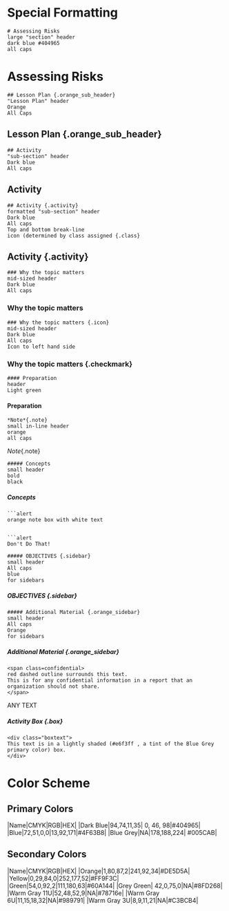 # Special Formatting

```
# Assessing Risks
large "section" header
dark blue #404965
all caps
```

# Assessing Risks

```
## Lesson Plan {.orange_sub_header}
"Lesson Plan" header
Orange
All Caps
```

## Lesson Plan {.orange_sub_header}

```
## Activity
"sub-section" header
Dark blue
All caps
```

## Activity

```
## Activity {.activity}
formatted "sub-section" header
Dark blue
All caps
Top and bottom break-line
icon (determined by class assigned {.class}
```

## Activity {.activity}

```
### Why the topic matters
mid-sized header
Dark blue
All caps
```

### Why the topic matters

```
### Why the topic matters {.icon}
mid-sized header
Dark blue
All caps
Icon to left hand side
```

### Why the topic matters {.checkmark}

```
#### Preparation
header
Light green
```

#### Preparation


```
*Note*{.note}
small in-line header
orange
all caps
```

*Note*{.note}

```
##### Concepts
small header
bold
black
```

##### Concepts

```
```alert
orange note box with white text
```
```

```alert
Don't Do That!
```

```
##### OBJECTIVES {.sidebar}
small header
All caps
blue
for sidebars
```

##### OBJECTIVES {.sidebar}

```
##### Additional Material {.orange_sidebar}
small header
All caps
Orange
for sidebars
```

##### Additional Material {.orange_sidebar}


```
<span class=confidential>
red dashed outline surrounds this text.
This is for any confidential information in a report that an organization should not share.
</span>
```

<span class=confidential>
ANY TEXT
</span>

##### Activity Box {.box}

```
<div class="boxtext">
This text is in a lightly shaded (#e6f3ff , a tint of the Blue Grey primary color) box.
</div>
```

# Color Scheme

## Primary Colors

|Name|CMYK|RGB|HEX|
|Dark Blue|94,74,11,35| 0, 46, 98|#404965|
|Blue|72,51,0,0|13,92,171|#4F63B8|
|Blue Grey|NA|178,188,224| #005CAB|

## Secondary Colors

|Name|CMYK|RGB|HEX|
|Orange|1,80,87,2|241,92,34|#DE5D5A|
|Yellow|0,29,84,0|252,177,52|#FF9F3C|
|Green|54,0,92,2|111,180,63|#60A144|
|Grey Green| 42,0,75,0|NA|#8FD268|
|Warm Gray 11U|52,48,52,9|NA|#78716e|
|Warm Gray 6U|11,15,18,32|NA|#989791|
|Warm Gray 3U|8,9,11,21|NA|#C3BCB4|
